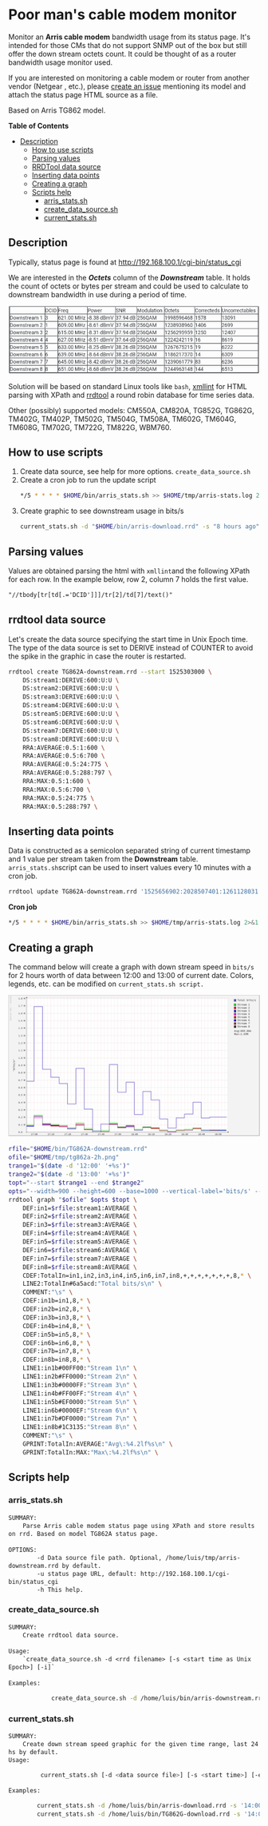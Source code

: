 # Poor man's cable modem monitor

Monitor an **Arris cable modem** bandwidth usage from its status page. It's intended for those CMs that do not support SNMP out of the box but still offer the down stream octets count. It could be thought of as a router bandwidth usage monitor used.

If you are interested on monitoring a cable modem or router from another vendor (Netgear , etc.), please [create an issue](https://github.com/mluis7/cable_modem_stats/issues/new/choose) mentioning its model and attach the status page HTML source as a file. 

Based on Arris TG862 model.

**Table of Contents**

* [Description](#description)
  * [How to use scripts](#how-to-use-scripts)
  * [Parsing values](#parsing-values)
  * [RRDTool data source](#rrdtool-data-source)
  * [Inserting data points](#inserting-data-points)
  * [Creating a graph](#creating-a-graph)
  * [Scripts help](#scripts-help)
    * [arris_stats.sh](#arris_statssh)
    * [create_data_source.sh](#create_data_sourcesh)
    * [current_stats.sh](#current_statssh)
    
## Description
Typically, status page is found at http://192.168.100.1/cgi-bin/status_cgi

We are interested in the ___Octets___ column of the ***Downstream*** table. It holds the count of octets or bytes per stream and could be used to calculate to downstream bandwidth in use during a period of time.

![Downstream table](resources/downstream_table.png)

Solution will be based on standard Linux tools like `bash`, [xmllint](http://xmlsoft.org/xmllint.html) for HTML parsing with XPath and [rrdtool](https://oss.oetiker.ch/rrdtool/) a round robin database for time series data.

Other (possibly) supported models: 
CM550A, CM820A, TG852G, TG862G, TM402G, TM402P, TM502G, TM504G, TM508A, TM602G, TM604G, TM608G, TM702G, TM722G, TM822G, WBM760.

## How to use scripts
1) Create data source, see help for more options.
    `create_data_source.sh`
2) Create a cron job to run the update script
    ```bash
    */5 * * * * $HOME/bin/arris_stats.sh >> $HOME/tmp/arris-stats.log 2>&1
    ```
3) Create graphic to see downstream usage in bits/s
    ```bash
    current_stats.sh -d "$HOME/bin/arris-download.rrd" -s "8 hours ago" -o ~/tmp/myrouter-000.png
    ```

## Parsing values
Values are obtained parsing the html with `xmllint`and the following XPath for each row. In the example below, row 2, column 7 holds the first value.
```xml
"//tbody[tr[td[.='DCID']]]/tr[2]/td[7]/text()"
```

## rrdtool data source
Let's create the data source specifying the start time in Unix Epoch time. The type of the data source is set to DERIVE instead of COUNTER to avoid the spike in the graphic in case the router is restarted.

```bash
rrdtool create TG862A-downstream.rrd --start 1525303000 \
    DS:stream1:DERIVE:600:U:U \
    DS:stream2:DERIVE:600:U:U \
    DS:stream3:DERIVE:600:U:U \
    DS:stream4:DERIVE:600:U:U \
    DS:stream5:DERIVE:600:U:U \
    DS:stream6:DERIVE:600:U:U \
    DS:stream7:DERIVE:600:U:U \
    DS:stream8:DERIVE:600:U:U \
    RRA:AVERAGE:0.5:1:600 \
    RRA:AVERAGE:0.5:6:700 \
    RRA:AVERAGE:0.5:24:775 \
    RRA:AVERAGE:0.5:288:797 \
    RRA:MAX:0.5:1:600 \
    RRA:MAX:0.5:6:700 \
    RRA:MAX:0.5:24:775 \
    RRA:MAX:0.5:288:797 \
```

## Inserting data points
Data is constructed as a semicolon separated string of current timestamp and 1 value per stream taken from the **Downstream** table.
`arris_stats.sh`script can be used to insert values every 10 minutes with a cron job.

```bash
rrdtool update TG862A-downstream.rrd '1525656902:2028507401:1261128031:1283119650:1250781607:1292426630:1207561542:1264223879:1268794455'
```
**Cron job**
```bash
*/5 * * * * $HOME/bin/arris_stats.sh >> $HOME/tmp/arris-stats.log 2>&1
```

## Creating a graph
The command below will create a graph with down stream speed in `bits/s` for 2 hours worth of data between 12:00 and 13:00 of current date. Colors, legends, etc. can be modified on `current_stats.sh script.`

![Down stream bandwidth 12:00 - 13:00](resources/tg862a-2hr.png "Down stream bandwidth 12:00 - 13:00") 

```bash
rfile="$HOME/bin/TG862A-downstream.rrd"
ofile="$HOME/tmp/tg862a-2h.png"
trange1="$(date -d '12:00' '+%s')"
trange2="$(date -d '13:00' '+%s')"
topt="--start $trange1 --end $trange2"
opts="--width=900 --height=600 --base=1000 --vertical-label='bits/s' --legend-position=east --interlaced"
rrdtool graph "$ofile" $opts $topt \
    DEF:in1=$rfile:stream1:AVERAGE \
    DEF:in2=$rfile:stream2:AVERAGE \
    DEF:in3=$rfile:stream3:AVERAGE \
    DEF:in4=$rfile:stream4:AVERAGE \
    DEF:in5=$rfile:stream5:AVERAGE \
    DEF:in6=$rfile:stream6:AVERAGE \
    DEF:in7=$rfile:stream7:AVERAGE \
    DEF:in8=$rfile:stream8:AVERAGE \
    CDEF:TotalIn=in1,in2,in3,in4,in5,in6,in7,in8,+,+,+,+,+,+,+,8,* \
    LINE2:TotalIn#6a5acd:"Total bits/s\n" \
    COMMENT:"\s" \
    CDEF:in1b=in1,8,* \
    CDEF:in2b=in2,8,* \
    CDEF:in3b=in3,8,* \
    CDEF:in4b=in4,8,* \
    CDEF:in5b=in5,8,* \
    CDEF:in6b=in6,8,* \
    CDEF:in7b=in7,8,* \
    CDEF:in8b=in8,8,* \
    LINE1:in1b#00FF00:"Stream 1\n" \
    LINE1:in2b#FF0000:"Stream 2\n" \
    LINE1:in3b#0000FF:"Stream 3\n" \
    LINE1:in4b#FF00FF:"Stream 4\n" \
    LINE1:in5b#EF0000:"Stream 5\n" \
    LINE1:in6b#0000EF:"Stream 6\n" \
    LINE1:in7b#DF0000:"Stream 7\n" \
    LINE1:in8b#1C3135:"Stream 8\n" \
    COMMENT:"\s" \
    GPRINT:TotalIn:AVERAGE:"Avg\:%4.2lf%s\n" \
    GPRINT:TotalIn:MAX:"Max\:%4.2lf%s\n" \
```

## Scripts help
### arris_stats.sh
    SUMMARY:
        Parse Arris cable modem status page using XPath and store results on rrd. Based on model TG862A status page.
    
    OPTIONS:
            -d Data source file path. Optional, /home/luis/tmp/arris-downstream.rrd by default.
            -u status page URL, default: http://192.168.100.1/cgi-bin/status_cgi
            -h This help.

### create_data_source.sh

    SUMMARY:
        Create rrdtool data source.
    
    Usage: 
        `create_data_source.sh -d <rrd filename> [-s <start time as Unix Epoch>] [-i]`
    
    Examples: 
        
```bash
            create_data_source.sh -d /home/luis/bin/arris-downstream.rrd -s 1525998621
```

### current_stats.sh

    SUMMARY:
        Create down stream speed graphic for the given time range, last 24 hs by default.
    Usage: 
    
```bash
         current_stats.sh [-d <data source file>] [-s <start time>] [-e <end time>] [-o <output image path>]
```
    
    Examples: 
        
```bash
        current_stats.sh -d /home/luis/bin/arris-download.rrd -s '14:00' -e '23:00' -o /home/luis/tmp/myrouter-000.png
        current_stats.sh -d /home/luis/bin/TG862G-download.rrd -s '14:00' -o /home/luis/tmp/myrouter-000.png
```
